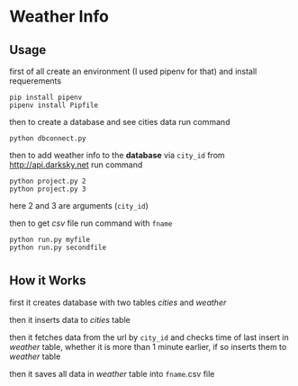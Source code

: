 # Weather Info 


## Usage

first of all create an environment (I used pipenv for that) and install requerements

    pip install pipenv
    pipenv install Pipfile


then to create a database and see cities data run command

    python dbconnect.py

then to add weather info to the **database** via `city_id`  from  http://api.darksky.net run command

    python project.py 2
    python project.py 3

here 2 and 3 are arguments (`city_id`)

then to get *csv* file run command with `fname`

    python run.py myfile
    python run.py secondfile

#   

## How it Works

first it creates database with two tables *cities* and *weather* 

then it inserts data to *cities* table

then it fetches data from the url by `city_id` and checks time of last insert in *weather* table, whether it is more than 1 minute earlier, if so inserts them to *weather* table 

then it saves all data in *weather* table into `fname`.csv file


#
